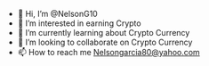 - 👋 Hi, I’m @NelsonG10
- 👀 I’m interested in earning Crypto
- 🌱 I’m currently learning about Crypto Currency 
- 💞️ I’m looking to collaborate on Crypto Currency
- 📫 How to reach me  Nelsongarcia80@yahoo.com

<!---
NelsonG10/NelsonG10 is a ✨ special ✨ repository because its `README.md` (this file) appears on your GitHub profile.
You can click the Preview link to take a look at your changes.
--->
